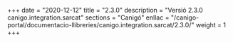 +++
date        = "2020-12-12"
title       = "2.3.0"
description = "Versió 2.3.0 canigo.integration.sarcat"
sections    = "Canigó"
enllac		= "/canigo-portal/documentacio-llibreries/canigo.integration.sarcat/2.3.0/"
weight		= 1
+++
